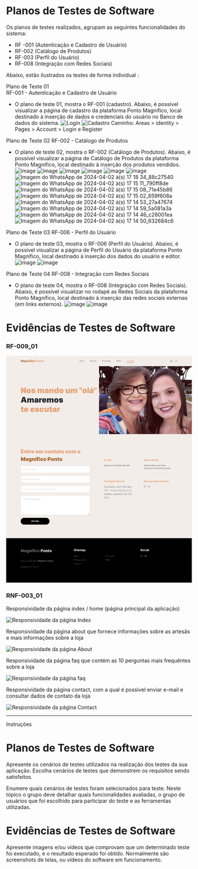 # Planos de Testes de Software

Os planos de testes realizados, agrupam as seguintes funcionalidades do sistema:  

- RF -001 (Autenticação e Cadastro de Usuário) 
- RF-002  (Catálogo de Produtos) 
- RF-003 (Perfil do Usuário) 
- RF-008 (Integração com Redes Sociais) 

Abaixo, estão ilustrados os testes de forma individual : 

Plano de Teste 01  
RF-001 - Autenticação e Cadastro de Usuário 
- O plano de teste 01, mostra o RF-001 (cadastro). Abaixo, é possível visualizar a página de cadastro da plataforma Ponto Magnífico, local destinado à inserção de dados e credenciais do usuário no Banco de dados do sistema. 
![Login](https://github.com/ICEI-PUC-Minas-PMV-ADS/pmv-ads-2024-1-e5-proj-empext-t2-magnifico-ponto/assets/102244252/2ba2cb90-29a9-4244-bd01-b29de4438219)
![Cadastro](https://github.com/ICEI-PUC-Minas-PMV-ADS/pmv-ads-2024-1-e5-proj-empext-t2-magnifico-ponto/assets/102244252/31f1dc0a-9113-4ff2-a1da-d71d8ffb0455)
Caminho:  Areas > identity > Pages > Account > Login e Register 



Plano de Teste 02 
RF-002 - Catálogo de Produtos 
- O plano de teste 02, mostra o RF-002 (Catálogo de Produtos). Abaixo, é possível visualizar a página de Catálogo de Produtos da plataforma Ponto Magnífico, local destinado à inserção dos produtos vendidos.  
![image](https://github.com/ICEI-PUC-Minas-PMV-ADS/pmv-ads-2024-1-e5-proj-empext-t2-magnifico-ponto/assets/102244252/5b9d4184-a48a-4f5c-aaab-389118f62208)
![image](https://github.com/ICEI-PUC-Minas-PMV-ADS/pmv-ads-2024-1-e5-proj-empext-t2-magnifico-ponto/assets/102244252/f1591568-0ae4-4899-a257-251a0e8eb110)
![image](https://github.com/ICEI-PUC-Minas-PMV-ADS/pmv-ads-2024-1-e5-proj-empext-t2-magnifico-ponto/assets/102244252/3c989875-f8fc-4df2-a001-18c2ff5125cb)
![image](https://github.com/ICEI-PUC-Minas-PMV-ADS/pmv-ads-2024-1-e5-proj-empext-t2-magnifico-ponto/assets/102244252/3008938e-33db-43b0-9c57-5f82cdac5e98)
![image](https://github.com/ICEI-PUC-Minas-PMV-ADS/pmv-ads-2024-1-e5-proj-empext-t2-magnifico-ponto/assets/102244252/f7a570b9-79e8-40ea-b35d-7020f7117ce1)
![image](https://github.com/ICEI-PUC-Minas-PMV-ADS/pmv-ads-2024-1-e5-proj-empext-t2-magnifico-ponto/assets/102244252/7e1d523c-be33-4a08-96c0-eee1c7887b07)
![Imagem do WhatsApp de 2024-04-02 à(s) 17 18 34_88c27540](https://github.com/ICEI-PUC-Minas-PMV-ADS/pmv-ads-2024-1-e5-proj-empext-t2-magnifico-ponto/assets/102244252/c02300ba-b8cf-43e6-acaa-8f149bcda460)
![Imagem do WhatsApp de 2024-04-02 à(s) 17 15 11_790ff8de](https://github.com/ICEI-PUC-Minas-PMV-ADS/pmv-ads-2024-1-e5-proj-empext-t2-magnifico-ponto/assets/102244252/23c3d500-2d78-4b95-9cc0-07e96f2e8ef2)
![Imagem do WhatsApp de 2024-04-02 à(s) 17 15 08_71e45b86](https://github.com/ICEI-PUC-Minas-PMV-ADS/pmv-ads-2024-1-e5-proj-empext-t2-magnifico-ponto/assets/102244252/ab841df3-5bb7-4d2f-84c7-dd65cfc3e7c9)
![Imagem do WhatsApp de 2024-04-02 à(s) 17 15 02_659f608a](https://github.com/ICEI-PUC-Minas-PMV-ADS/pmv-ads-2024-1-e5-proj-empext-t2-magnifico-ponto/assets/102244252/1e09b5fa-810f-4598-bdb9-b84d0c481dd6)
![Imagem do WhatsApp de 2024-04-02 à(s) 17 14 53_27a47674](https://github.com/ICEI-PUC-Minas-PMV-ADS/pmv-ads-2024-1-e5-proj-empext-t2-magnifico-ponto/assets/102244252/d6a90bba-a8f4-475e-b7d5-83ccd7713407)
![Imagem do WhatsApp de 2024-04-02 à(s) 17 14 59_5a081a3a](https://github.com/ICEI-PUC-Minas-PMV-ADS/pmv-ads-2024-1-e5-proj-empext-t2-magnifico-ponto/assets/102244252/41ae6b30-778c-42a3-95e0-8edb043d5efc)
![Imagem do WhatsApp de 2024-04-02 à(s) 17 14 46_c26001ea](https://github.com/ICEI-PUC-Minas-PMV-ADS/pmv-ads-2024-1-e5-proj-empext-t2-magnifico-ponto/assets/102244252/b0039b98-f647-4074-9034-c90c566a1a60)
![Imagem do WhatsApp de 2024-04-02 à(s) 17 14 50_632684c6](https://github.com/ICEI-PUC-Minas-PMV-ADS/pmv-ads-2024-1-e5-proj-empext-t2-magnifico-ponto/assets/102244252/0c786c6b-5454-4654-8556-de8b167e1457)



 
Plano de Teste 03 
RF-006 - Perfil do Usuário 
- O plano de teste 03, mostra o RF-006 (Perfil do Usuário). Abaixo, é possível visualizar a página de Perfil do Usuário da plataforma Ponto Magnífico, local destinado à inserção dos dados do usuário e editor. 
![image](https://github.com/ICEI-PUC-Minas-PMV-ADS/pmv-ads-2024-1-e5-proj-empext-t2-magnifico-ponto/assets/102244252/f3ffed82-3ed6-4d79-95f7-a53fb55838d7)
![image](https://github.com/ICEI-PUC-Minas-PMV-ADS/pmv-ads-2024-1-e5-proj-empext-t2-magnifico-ponto/assets/102244252/3cb38d7d-11e8-4196-a286-ddbb2deccf78)



 
Plano de Teste 04 
RF-008 - Integração com Redes Sociais  
- O plano de teste 04, mostra o RF-008 (Integração com Redes Sociais). Abaixo, é possível visualizar no rodapé as Redes Sociais da plataforma Ponto Magnífico, local destinado à inserção das redes sociais externas (em links externos). 
![image](https://github.com/ICEI-PUC-Minas-PMV-ADS/pmv-ads-2024-1-e5-proj-empext-t2-magnifico-ponto/assets/102244252/7a42d95b-8355-4664-8237-8120a3370de8)
![image](https://github.com/ICEI-PUC-Minas-PMV-ADS/pmv-ads-2024-1-e5-proj-empext-t2-magnifico-ponto/assets/102244252/94b37ea5-f301-4d4c-bc8e-a6140959123e)



# Evidências de Testes de Software

### RF-009_01
![Página de Contato](https://github.com/ICEI-PUC-Minas-PMV-ADS/pmv-ads-2024-1-e5-proj-empext-t2-magnifico-ponto/blob/d3e72c0727efbef3a5ef634de40a3e4893c6ca99/documentos/Testes/Contact_Screen.png)

### RNF-003_01

Responsividade da página index / home (página principal da aplicação)

![Responsividade da página Index](https://github.com/ICEI-PUC-Minas-PMV-ADS/pmv-ads-2024-1-e5-proj-empext-t2-magnifico-ponto/blob/d3e72c0727efbef3a5ef634de40a3e4893c6ca99/documentos/Testes/Index.gif)

Responsividade da página about que fornece informações sobre as artesãs e mais informações sobre a loja

![Responsividade da página About](https://github.com/ICEI-PUC-Minas-PMV-ADS/pmv-ads-2024-1-e5-proj-empext-t2-magnifico-ponto/blob/d3e72c0727efbef3a5ef634de40a3e4893c6ca99/documentos/Testes/mobile.gif)

Responsividade da página faq que contém as 10 perguntas mais frequêntes sobre a loja

![Responsividade da página faq](https://github.com/ICEI-PUC-Minas-PMV-ADS/pmv-ads-2024-1-e5-proj-empext-t2-magnifico-ponto/blob/d3e72c0727efbef3a5ef634de40a3e4893c6ca99/documentos/Testes/faq.gif)

Responsividade da página contact, com a qual é possível enviar e-mail e consultar dados de contato da loja

![Responsividade da página Contact](https://github.com/ICEI-PUC-Minas-PMV-ADS/pmv-ads-2024-1-e5-proj-empext-t2-magnifico-ponto/blob/d3e72c0727efbef3a5ef634de40a3e4893c6ca99/documentos/Testes/about.gif)




---------------------------------------------------------
Instruções



# Planos de Testes de Software

Apresente os cenários de testes utilizados na realização dos testes da sua aplicação. Escolha cenários de testes que demonstrem os requisitos sendo satisfeitos.

Enumere quais cenários de testes foram selecionados para teste. Neste tópico o grupo deve detalhar quais funcionalidades avaliadas, o grupo de usuários que foi escolhido para participar do teste e as ferramentas utilizadas.
 
# Evidências de Testes de Software

Apresente imagens e/ou vídeos que comprovam que um determinado teste foi executado, e o resultado esperado foi obtido. Normalmente são screenshots de telas, ou vídeos do software em funcionamento.
